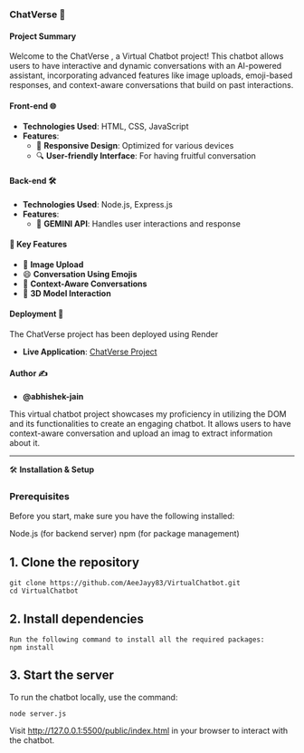 ### ChatVerse 🤖

#### Project Summary
Welcome to the ChatVerse , a Virtual Chatbot project! This chatbot allows users to have interactive and dynamic conversations with an AI-powered assistant, incorporating advanced features like image uploads, emoji-based responses, and context-aware conversations that build on past interactions.

#### Front-end 🌐
- **Technologies Used**: HTML, CSS, JavaScript
- **Features**:
  - 📱 **Responsive Design**: Optimized for various devices
  - 🔍 **User-friendly Interface**: For having fruitful conversation
 
#### Back-end 🛠️
- **Technologies Used**: Node.js, Express.js
- **Features**:
  - 🧩 **GEMINI API**: Handles user interactions and response

#### 🚀 Key Features
- 📸 **Image Upload**
- 😄 **Conversation Using Emojis**
- 🔄 **Context-Aware Conversations**
- 🤖 **3D Model Interaction**

#### Deployment 🚀
The ChatVerse project has been deployed using Render

- **Live Application**: [ChatVerse Project](https://virtualchatbot-f3mg.onrender.com/)

#### Author ✍️
- **@abhishek-jain**

This virtual chatbot project showcases my proficiency in utilizing the DOM and its functionalities to create an engaging chatbot. It allows users to have context-aware conversation and  upload an imag to extract information about it. 

---

🛠️ **Installation & Setup**

### Prerequisites
Before you start, make sure you have the following installed:

Node.js (for backend server)
npm (for package management)

## 1. Clone the repository

```shell
git clone https://github.com/AeeJayy83/VirtualChatbot.git
cd VirtualChatbot
```

## 2. Install dependencies

```shell
Run the following command to install all the required packages:
npm install
```

## 3. Start the server

To run the chatbot locally, use the command:

```shell
node server.js
```

Visit http://127.0.0.1:5500/public/index.html in your browser to interact with the chatbot.

